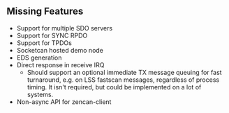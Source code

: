 ## Missing Features

- Support for multiple SDO servers
- Support for SYNC RPDO
- Support for TPDOs
- Socketcan hosted demo node
- EDS generation
- Direct response in receive IRQ
    - Should support an optional immediate TX message queuing for fast turnaround, e.g. on LSS
      fastscan messages, regardless of process timing. It isn't required, but could be implemented
      on a lot of systems.
- Non-async API for zencan-client